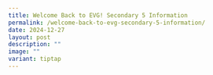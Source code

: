 ```yaml
---
title: Welcome Back to EVG! Secondary 5 Information
permalink: /welcome-back-to-evg-secondary-5-information/
date: 2024-12-27
layout: post
description: ""
image: ""
variant: tiptap
---
```

